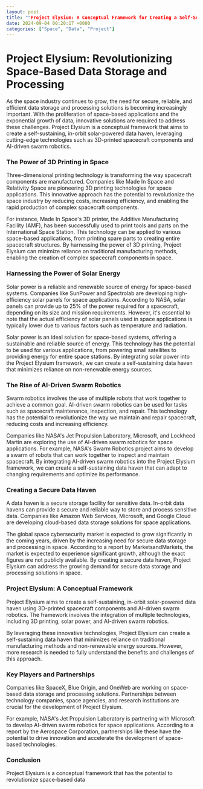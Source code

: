 ```yaml
---
layout: post
title: ""Project Elysium: A Conceptual Framework for Creating a Self-Sustaining, In-Orbit Solar-Powered Data Haven Using 3D-Printed Spacecraft Components and AI-Driven Swarm Robotics.""
date: 2024-09-04 00:20:17 +0000
categories: ["Space", "Data", "Project"]
---
```


**Project Elysium: Revolutionizing Space-Based Data Storage and Processing**
====================================================================

As the space industry continues to grow, the need for secure, reliable, and efficient data storage and processing solutions is becoming increasingly important. With the proliferation of space-based applications and the exponential growth of data, innovative solutions are required to address these challenges. Project Elysium is a conceptual framework that aims to create a self-sustaining, in-orbit solar-powered data haven, leveraging cutting-edge technologies such as 3D-printed spacecraft components and AI-driven swarm robotics.

### The Power of 3D Printing in Space

Three-dimensional printing technology is transforming the way spacecraft components are manufactured. Companies like Made In Space and Relativity Space are pioneering 3D printing technologies for space applications. This innovative approach has the potential to revolutionize the space industry by reducing costs, increasing efficiency, and enabling the rapid production of complex spacecraft components.

For instance, Made In Space's 3D printer, the Additive Manufacturing Facility (AMF), has been successfully used to print tools and parts on the International Space Station. This technology can be applied to various space-based applications, from printing spare parts to creating entire spacecraft structures. By harnessing the power of 3D printing, Project Elysium can minimize reliance on traditional manufacturing methods, enabling the creation of complex spacecraft components in space.

### Harnessing the Power of Solar Energy

Solar power is a reliable and renewable source of energy for space-based systems. Companies like SunPower and Spectrolab are developing high-efficiency solar panels for space applications. According to NASA, solar panels can provide up to 25% of the power required for a spacecraft, depending on its size and mission requirements. However, it's essential to note that the actual efficiency of solar panels used in space applications is typically lower due to various factors such as temperature and radiation.

Solar power is an ideal solution for space-based systems, offering a sustainable and reliable source of energy. This technology has the potential to be used for various applications, from powering small satellites to providing energy for entire space stations. By integrating solar power into the Project Elysium framework, we can create a self-sustaining data haven that minimizes reliance on non-renewable energy sources.

### The Rise of AI-Driven Swarm Robotics

Swarm robotics involves the use of multiple robots that work together to achieve a common goal. AI-driven swarm robotics can be used for tasks such as spacecraft maintenance, inspection, and repair. This technology has the potential to revolutionize the way we maintain and repair spacecraft, reducing costs and increasing efficiency.

Companies like NASA's Jet Propulsion Laboratory, Microsoft, and Lockheed Martin are exploring the use of AI-driven swarm robotics for space applications. For example, NASA's Swarm Robotics project aims to develop a swarm of robots that can work together to inspect and maintain spacecraft. By integrating AI-driven swarm robotics into the Project Elysium framework, we can create a self-sustaining data haven that can adapt to changing requirements and optimize its performance.

### Creating a Secure Data Haven

A data haven is a secure storage facility for sensitive data. In-orbit data havens can provide a secure and reliable way to store and process sensitive data. Companies like Amazon Web Services, Microsoft, and Google Cloud are developing cloud-based data storage solutions for space applications.

The global space cybersecurity market is expected to grow significantly in the coming years, driven by the increasing need for secure data storage and processing in space. According to a report by MarketsandMarkets, the market is expected to experience significant growth, although the exact figures are not publicly available. By creating a secure data haven, Project Elysium can address the growing demand for secure data storage and processing solutions in space.

### Project Elysium: A Conceptual Framework

Project Elysium aims to create a self-sustaining, in-orbit solar-powered data haven using 3D-printed spacecraft components and AI-driven swarm robotics. The framework involves the integration of multiple technologies, including 3D printing, solar power, and AI-driven swarm robotics.

By leveraging these innovative technologies, Project Elysium can create a self-sustaining data haven that minimizes reliance on traditional manufacturing methods and non-renewable energy sources. However, more research is needed to fully understand the benefits and challenges of this approach.

### Key Players and Partnerships

Companies like SpaceX, Blue Origin, and OneWeb are working on space-based data storage and processing solutions. Partnerships between technology companies, space agencies, and research institutions are crucial for the development of Project Elysium.

For example, NASA's Jet Propulsion Laboratory is partnering with Microsoft to develop AI-driven swarm robotics for space applications. According to a report by the Aerospace Corporation, partnerships like these have the potential to drive innovation and accelerate the development of space-based technologies.

### Conclusion

Project Elysium is a conceptual framework that has the potential to revolutionize space-based data